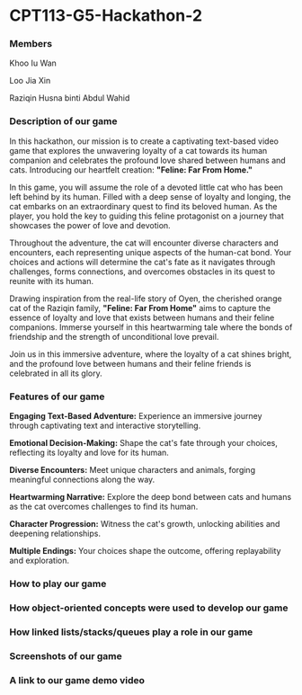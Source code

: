 # CPT113-G5-Hackathon-2
### Members 

Khoo Iu Wan

Loo Jia Xin

Raziqin Husna binti Abdul Wahid
### Description of our game
In this hackathon, our mission is to create a captivating text-based video game that explores the unwavering loyalty of a cat towards its human companion and celebrates the profound love shared between humans and cats. Introducing our heartfelt creation: **"Feline: Far From Home."**

In this game, you will assume the role of a devoted little cat who has been left behind by its human. Filled with a deep sense of loyalty and longing, the cat embarks on an extraordinary quest to find its beloved human. As the player, you hold the key to guiding this feline protagonist on a journey that showcases the power of love and devotion.

Throughout the adventure, the cat will encounter diverse characters and encounters, each representing unique aspects of the human-cat bond. Your choices and actions will determine the cat's fate as it navigates through challenges, forms connections, and overcomes obstacles in its quest to reunite with its human.

Drawing inspiration from the real-life story of Oyen, the cherished orange cat of the Raziqin family, **"Feline: Far From Home"** aims to capture the essence of loyalty and love that exists between humans and their feline companions. Immerse yourself in this heartwarming tale where the bonds of friendship and the strength of unconditional love prevail.

Join us in this immersive adventure, where the loyalty of a cat shines bright, and the profound love between humans and their feline friends is celebrated in all its glory.

### Features of our game
**Engaging Text-Based Adventure:** Experience an immersive journey through captivating text and interactive storytelling.

**Emotional Decision-Making:** Shape the cat's fate through your choices, reflecting its loyalty and love for its human.

**Diverse Encounters:** Meet unique characters and animals, forging meaningful connections along the way.

**Heartwarming Narrative:** Explore the deep bond between cats and humans as the cat overcomes challenges to find its human.

**Character Progression:** Witness the cat's growth, unlocking abilities and deepening relationships.

**Multiple Endings:** Your choices shape the outcome, offering replayability and exploration.


### How to play our game

### How object-oriented concepts were used to develop our game

### How linked lists/stacks/queues play a role in our game

### Screenshots of our game

### A link to our game demo video
